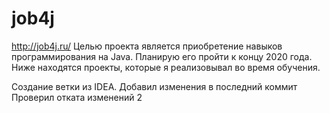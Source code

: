 
# job4j
http://job4j.ru/
Целью проекта является приобретение навыков программирования на Java. Планирую его пройти к концу 2020 года.
Ниже находятся проекты, которые я реализовывал во время обучения.

Создание ветки из IDEA.
Добавил изменения в последний коммит
Проверил отката изменений 2